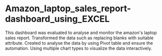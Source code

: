 # Amazon_laptop_sales_report-dashboard_using_EXCEL
This dashboard was evaluated to analyse and monitor the amazon's laptop sales report. Transformed the data such as replacing blanks with suitable attribute. Created to analyse the data by using Pivot table and ensure the automation. Using multiple chart types to visualize the data interactively.

